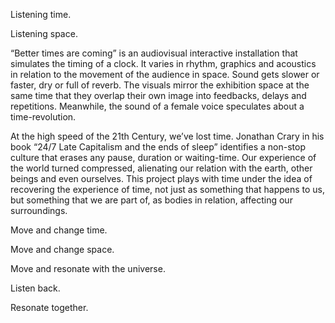 Listening time.

Listening space. 

“Better times are coming” is an audiovisual interactive installation that simulates the timing of a clock. It varies in rhythm, graphics and acoustics in relation to the movement of the audience in space. Sound gets slower or faster, dry or full of reverb. The visuals mirror the exhibition space at the same time that they overlap their own image into feedbacks, delays and repetitions. Meanwhile, the sound of a female voice speculates about a time-revolution. 

At the high speed of the 21th Century, we’ve lost time. Jonathan Crary in his book “24/7 Late Capitalism and the ends of sleep” identifies a non-stop culture that erases any pause, duration or waiting-time. Our experience of the world turned compressed, alienating our relation with the earth, other beings and even ourselves. This project plays with time under the idea of recovering the experience of time, not just as something that happens to us, but something that we are part of, as bodies in relation, affecting our surroundings.  

Move and change time.

Move and change space.

Move and resonate with the universe.

Listen back.

Resonate together.